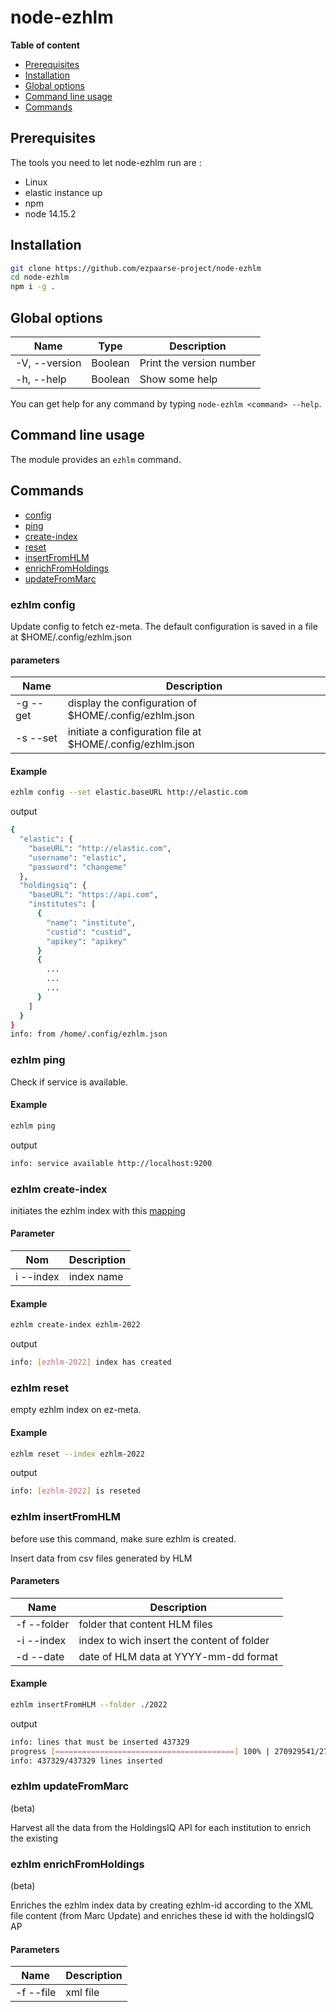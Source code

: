# node-ezhlm

**Table of content**
- [Prerequisites](#prerequisites)
- [Installation](#installation)
- [Global options](#global-options)
- [Command line usage](#command-line-usage)
- [Commands](#commands)

## Prerequisites

The tools you need to let node-ezhlm run are :
* Linux
* elastic instance up
* npm
* node 14.15.2

## Installation

```bash
git clone https://github.com/ezpaarse-project/node-ezhlm
cd node-ezhlm
npm i -g .
```

 ## Global options
| Name | Type | Description |
| --- | --- | --- |
| -V, --version | Boolean | Print the version number |
| -h, --help | Boolean | Show some help |

You can get help for any command by typing `node-ezhlm <command> --help`.

## Command line usage
The module provides an `ezhlm` command.

## Commands

- [config](#ezhlm-config)
- [ping](#ezhlm-ping)
- [create-index](#ezhlm-create-index)
- [reset](#ezhlm-reset)
- [insertFromHLM](#ezhlm-insertfromhlm)
- [enrichFromHoldings](#ezhlm-enrichfromholdings)
- [updateFromMarc](#ezhlm-updatefrommarc)

### ezhlm config
Update config to fetch ez-meta.
The default configuration is saved in a file at $HOME/.config/ezhlm.json
#### parameters
| Name | Description |
| --- | --- |
| -g --get | display the configuration of $HOME/.config/ezhlm.json |
| -s --set | initiate a configuration file at $HOME/.config/ezhlm.json |
#### Example
```bash
ezhlm config --set elastic.baseURL http://elastic.com
```
output
```bash
{
  "elastic": {
    "baseURL": "http://elastic.com",
    "username": "elastic",
    "password": "changeme"
  },
  "holdingsiq": {
    "baseURL": "https://api.com",
    "institutes": [
      {
        "name": "institute",
        "custid": "custid",
        "apikey": "apikey"
      }
      {
        ...
        ...
        ...
      }
    ]
  }
}
info: from /home/.config/ezhlm.json
```
### ezhlm ping

Check if service is available.

#### Example
```bash
ezhlm ping
```

output
```bash
info: service available http://localhost:9200
```
### ezhlm create-index

initiates the ezhlm index with this [mapping](https://github.com/ezpaarse-project/node-ezhlm/blob/master/index/ezhlm.json) 

#### Parameter
| Nom | Description |
| --- | --- |
| i --index | index name  |
#### Example

```bash
ezhlm create-index ezhlm-2022
```
output
```bash
info: [ezhlm-2022] index has created
```
### ezhlm reset
empty ezhlm index on ez-meta.

#### Example
```bash
ezhlm reset --index ezhlm-2022
```

output
```bash
info: [ezhlm-2022] is reseted
```
### ezhlm insertFromHLM
before use this command, make sure ezhlm is created.

Insert data from csv files generated by HLM
#### Parameters

| Name | Description |
| --- | --- |
| -f --folder | folder that content HLM files |
| -i --index | index to wich insert the content of folder |
| -d --date | date of HLM data at YYYY-mm-dd format |
#### Example
```bash
ezhlm insertFromHLM --folder ./2022
```
output
```bash
info: lines that must be inserted 437329
progress [========================================] 100% | 270929541/270929541 bytes
info: 437329/437329 lines inserted
```

### ezhlm updateFromMarc

(beta)

Harvest all the data from the HoldingsIQ API for each
institution to enrich the existing

### ezhlm enrichFromHoldings

(beta)

Enriches the ezhlm index data by creating ezhlm-id according 
to the XML file content (from Marc Update) and enriches these id with the holdingsIQ AP
#### Parameters

| Name | Description |
| --- | --- |
| -f --file | xml file |
